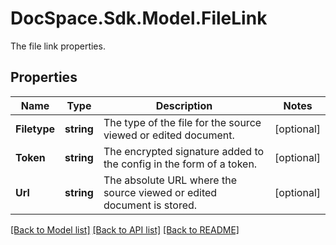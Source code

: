 # DocSpace.Sdk.Model.FileLink
The file link properties.

## Properties

Name | Type | Description | Notes
------------ | ------------- | ------------- | -------------
**Filetype** | **string** | The type of the file for the source viewed or edited document. | [optional] 
**Token** | **string** | The encrypted signature added to the config in the form of a token. | [optional] 
**Url** | **string** | The absolute URL where the source viewed or edited document is stored. | [optional] 

[[Back to Model list]](../README.md#documentation-for-models) [[Back to API list]](../README.md#documentation-for-api-endpoints) [[Back to README]](../README.md)

